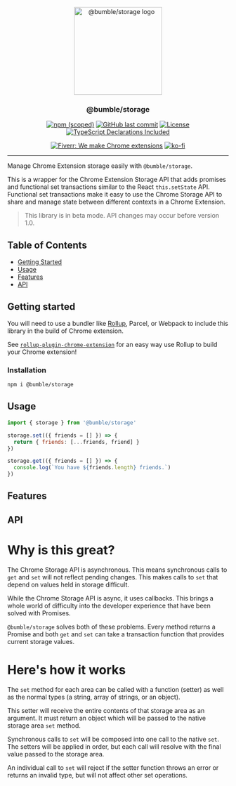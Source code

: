 <p align="center">
  <a href="http://bit.ly/35jbrc5" rel="noopener">
 <img width=200px height=200px src="https://i.imgur.com/vDjh5SL.png" alt="@bumble/storage logo"></a>
</p>

<h3 align="center">@bumble/storage</h3>

<div align="center">

[![npm (scoped)](https://img.shields.io/npm/v/@bumble/storage.svg)](http://bit.ly/2KA6cNp)
[![GitHub last commit](https://img.shields.io/github/last-commit/bumble-org/storage.svg)](http://bit.ly/35jbrc5)
[![License](https://img.shields.io/badge/license-MIT-blue.svg)](/LICENSE)
[![TypeScript Declarations Included](https://img.shields.io/badge/types-TypeScript-informational)](#typescript)

[![Fiverr: We make Chrome extensions](https://img.shields.io/badge/Fiverr%20-We%20make%20Chrome%20extensions-brightgreen.svg)](http://bit.ly/37mZsfA)
[![ko-fi](https://img.shields.io/badge/ko--fi-Buy%20me%20a%20coffee-ff5d5b)](http://bit.ly/2qmaQYB)

</div>

---

Manage Chrome Extension storage easily with `@bumble/storage`.

This is a wrapper for the Chrome Extension Storage API that adds promises and functional set transactions similar to the React `this.setState` API. Functional set transactions make it easy to use the Chrome Storage API to share and manage state between different contexts in a Chrome Extension.

> This library is in beta mode. API changes may occur before version 1.0.

## Table of Contents

- [Getting Started](#getting_started)
- [Usage](#usage)
- [Features](#features)
- [API](#api)

## Getting started <a name = "getting_started"></a>

You will need to use a bundler like [Rollup](https://rollupjs.org/guide/en/), Parcel, or Webpack to include this library in the build of Chrome extension.

See [`rollup-plugin-chrome-extension`](http://bit.ly/35hLMR8) for an easy way use Rollup to build your Chrome extension!

### Installation

```sh
npm i @bumble/storage
```

## Usage <a name = "usage"></a>

```javascript
import { storage } from '@bumble/storage'

storage.set(({ friends = [] }) => {
  return { friends: [...friends, friend] }
})

storage.get(({ friends = [] }) => {
  console.log(`You have ${friends.length} friends.`)
})
```

## Features <a name = "features"></a>

## API <a name = "api"></a>

# Why is this great?

The Chrome Storage API is asynchronous. This means synchronous calls to `get` and `set` will not reflect pending changes. This makes calls to `set` that depend on values held in storage difficult.

While the Chrome Storage API is async, it uses callbacks. This brings a whole world of difficulty into the developer experience that have been solved with Promises.

`@bumble/storage` solves both of these problems. Every method returns a Promise and both `get` and `set` can take a transaction function that provides current storage values.

# Here's how it works

The `set` method for each area can be called with a function (setter) as well as the normal types (a string, array of strings, or an object).

This setter will receive the entire contents of that storage area as an argument. It must return an object which will be passed to the native storage area `set` method.

Synchronous calls to `set` will be composed into one call to the native `set`. The setters will be applied in order, but each call will resolve with the final value passed to the storage area.

An individual call to `set` will reject if the setter function throws an error or returns an invalid type, but will not affect other set operations.
